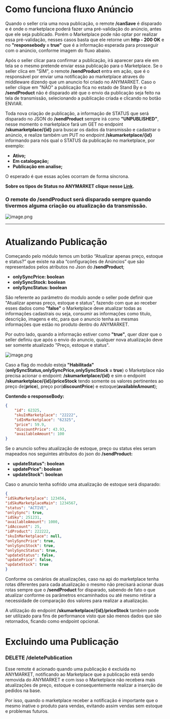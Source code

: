# Como funciona fluxo Anúncio

Quando o seller cria uma nova publicação, o remote **/canSave** é disparado e é onde o marketplace poderá fazer uma pré-validação do anúncio, antes que ele seja publicado. Porém o Marketplace pode não optar por realizar essa pré-validação, nesses casos basta que ele retorne um **http - 200 OK** e no **"responsebody = true"** que é a informação esperada para prosseguir com o anúncio, conforme imagem do fluxo abaixo.

Após o seller clicar para confirmar a publicação, irá aparecer para ele em tela se o mesmo pretende enviar essa publicação para o Marketplace. Se o seller clica em "SIM", o remote **/sendProduct** entra em ação, que é o responsável por enviar uma notificação ao marketplace atraves do middleware dizendo que um anuncio foi criado no ANYMARKET. Caso o seller clique em "NÃO" a publicação fica no estado de Stand By e o **/sendProduct** não é disparado até que o envio da publicação seja feito na tela de transmissão, selecionando a publicação criada e clicando no botão ENVIAR.

Toda nova criação de publicação, a informação de STATUS que será disparado no JSON do **/sendProduct** sempre irá como **"UNPUBLISHED"**, nesse momento o marketplace fará um GET no endpoint **/skumarketplace/{id}** para buscar os dados da transmissão e cadastrar o anúncio, e realize também um PUT no endpoint **/skumarketplace/{id}** informando para nós qual o STATUS da publicação no marketplace, por exemplo:
- **Ativo;**
- **Em catalogação;**
- **Publicação em analise;**

O esperado é que essas ações ocorram de forma síncrona.

**Sobre os tipos de Status no ANYMARKET clique nesse [Link](https://anymarketplace.stoplight.io/docs/marketplace-pt/b3A6MjA2MjE0NTk-atualizar-dados-da-transmissao).**

### O remote do /sendProduct será disparado sempre quando tivermos alguma criação ou atualização da transmissão.

<!--
focus: false
-->
![image.png](http://s3-sa-east-1.amazonaws.com/images.anymarket.com.br/36019811./85A383CC28FC3896B154C85A70BACD3B/standard_resolution.jpg)

---

# Atualizando Publicação

Começando pelo módulo temos um botão “Atualizar apenas preço, estoque e status?” que existe na aba “configurações de Anúncios” que são representados pelos atributos no Json do **/sendProduct**;

- **onlySyncPrice: boolean**
- **onlySyncStock: boolean**
- **onlySyncStatus: boolean**

São referente ao parâmetro do modulo aonde o seller pode definir que "Atualizar apenas preço, estoque e status", fazendo com que ao receber esses dados como **"false"** o Marketplace deve atualizar todas as informações cadastrais ou seja, consumir as informações como titulo, descrição, imagens e etc, para que o anuncio tenha as mesmas informações que estão no produto dentro do ANYMARKET. 

Por outro lado, quando a informação estiver como **"true"**, quer dizer que o seller definiu que após o envio do anuncio, qualquer nova atualização deve ser somente atualizado "Preço, estoque e status".
<!--
focus: false
-->
![image.png](http://s3-sa-east-1.amazonaws.com/images.anymarket.com.br/36019811./774D3EF342B5328F86977ED7EAD93FEE/standard_resolution.jpg)

Caso a flag do modulo esteja **"Habilitada"** (**onlySyncStatus,onlySyncPrice,onlySyncStock = true**) o Marketplace não precisa acionar o endpoint: **/skumarketplace/{id}** e sim o endpoint **/skumarketplace/{id}/priceStock** tendo somente os valores pertinentes ao preço de(**price**), preço por(**discountPrice**) e estoque(**availableAmount**);

**Contendo o responseBody:**
```json title="GET: /skumarketplace/{id}/priceStock" lineNumbers
{
    "id": 62325,
    "skuInMarketplace": "22222",
    "idInMarketplace": "62325",
    "price": 59.9,
    "discountPrice": 43.93,
    "availableAmount": 100
}
````


Se o anuncio sofreu atualização de estoque, preço ou status eles seram mapeados nos seguintes atributos do json do **/sendProduct:**

- **updateStatus": boolean**
- **updatePrice": boolean**
- **updateStock": boolean**

Caso o anuncio tenha sofrido uma atualização de estoque será disparado:
```json title="POST: \sendProduct" lineNumbers
{
"idSkuMarketplace": 123456,
"idSkuMarketplaceMain": 1234567,
"status": "ACTIVE",
"onlySync": true,
"idSku": 251231,
"availableAmount": 1000,
"idAccount": 25,
"idProduct": 222222,
"skuInMarketplace": null,
"onlySyncPrice": true,
"onlySyncStock": true,
"onlySyncStatus": true,
"updateStatus": false,
"updatePrice": false,
"updateStock": true
}
```
Conforme os cenários de atualizações, caso na api do marketplace tenha rotas diferentes para cada atualização o mesmo não precisará acionar duas rotas sempre que o **/sendProduct** for disparado, sabendo de fato o que atualizar conforme os parâmetros encaminhados ou até mesmo retirar a necessidade de comparação dos valores para realizar a atualização. 

A utilização do endpoint **/skumarketplace/{id}/priceStock** também pode ser utilizado para fins de performance visto que são menos dados que são retornados, ficando como endpoint opcional.

# Excluindo uma Publicação

### DELETE /deletePublication

Esse remote é acionado quando uma publicação é excluida no ANYMARKET, notificando ao Marketplace que a publicação está sendo removida do ANYMARKET e com isso o Marketplace não recebera mais atualizações de preço, estoque e consequentemente realizar a inserção de pedidos na base.

Por isso, quando o marketplace receber a notificação é importante que o mesmo inative o produto para vendas, evitando assim vendas sem estoque e problemas futuros.
